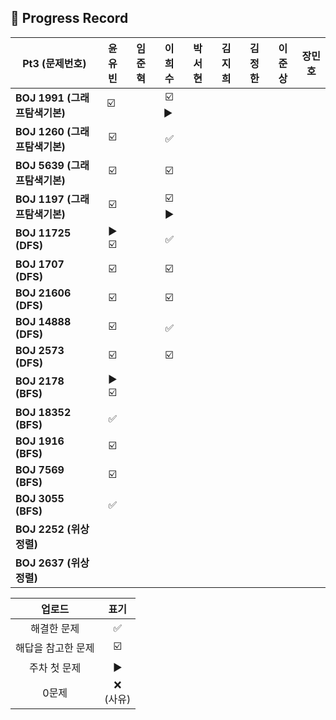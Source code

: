 ## 📍 Progress Record

| **Pt3 (문제번호)**         | **윤유빈**  | **임준혁** |  **이희수**   | **박서현** | **김지희** | **김정한** | **이준상** | **장민호** |
|------------------------|:--------:|:-------:|:----------:|:-------:|:-------:|:-------:|:-------:|:-------:|
| **BOJ 1991 (그래프탐색기본)** |    ☑️ ️️️️️     |         | ☑️ ▶️ ️️️️ |         |         |        |    ️     |         |
| **BOJ 1260 (그래프탐색기본)** |     ️☑️     |         |     ✅      |         |         |        |        |         |
| **BOJ 5639 (그래프탐색기본)** |     ☑️     |         |     ☑️     |         |         |         |         |         |
| **BOJ 1197 (그래프탐색기본)** |     ☑️     |         |   ☑️ ▶️    |         |         |         |         |         |
| **BOJ 11725 (DFS)**    |     ▶️ ☑️     |         |     ✅      |         |         |         |         |         |
| **BOJ 1707 (DFS)**     |     ☑️     |         |     ☑️     |         |         |         |         |         |
| **BOJ 21606 (DFS)**    |     ☑️     |         |     ☑️     |         |         |         |         |         |
| **BOJ 14888 (DFS)**    |      ☑️    |         |      ✅     |         |         |         |          |         |
| **BOJ 2573 (DFS)**     |      ☑️    |         |     ☑️     |         |         |         |         |         |
| **BOJ 2178 (BFS)**     |     ▶️ ☑️     |         |            |         |         |         |         |         |
| **BOJ 18352 (BFS)**    |     ✅     |         |            |         |        |         |          |         |
| **BOJ 1916 (BFS)**     |     ☑️     |         |            |         |        |         |         |         |
| **BOJ 7569 (BFS)**     |     ☑️     |         |            |         |         |         |         |         |
| **BOJ 3055 (BFS)**     |     ✅     |         |            |         |        |         |         |         |
| **BOJ 2252 (위상정렬)**    |          |         |            |         |        |         |         |         |
| **BOJ 2637 (위상정렬)**  |          |         |            |         |         |         |         |         |





|    업로드     |     표기      |
|:----------:|:-----------:|
|   해결한 문제   |      ✅      |
| 해답을 참고한 문제 |     ☑️      |
|  주차 첫 문제   |     ▶️     |
|    0문제     | ❌ <br/>(사유) |
